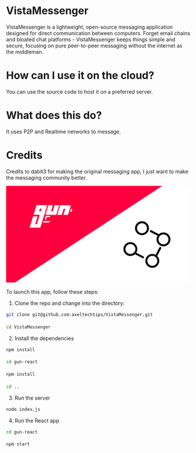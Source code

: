 # VistaMessenger
VistaMessenger is a lightweight, open-source messaging application designed for direct communication between computers. Forget email chains and bloated chat platforms - VistaMessenger keeps things simple and secure, focusing on pure peer-to-peer messaging without the internet as the middleman.

# How can I use it on the cloud?
You can use the source code to host it on a preferred server.

# What does this do?
It uses P2P and Realtime networks to message. 

# Credits
Credits to dabit3 for making the original messaging app, I just want to make the messaging community better.

![](header.jpg)

To launch this app, follow these steps:

1. Clone the repo and change into the directory:

```sh
git clone git@github.com:axeltechtips/VistaMessenger.git

cd VistaMessenger
```

2. Install the dependencies

```sh
npm install

cd gun-react

npm install

cd ..
```

3. Run the server

```sh
node index.js
```

4. Run the React app

```sh
cd gun-react

npm start
```
